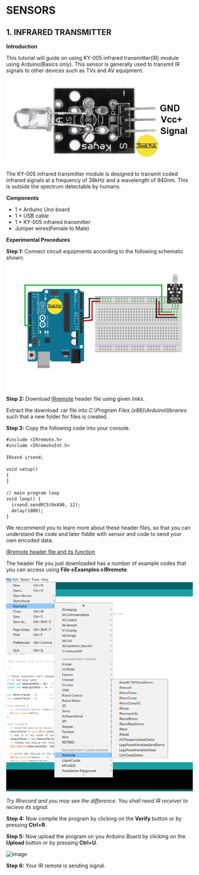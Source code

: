 # SENSORS 
## 1. INFRARED TRANSMITTER
**Introduction**

This tutorial will guide on using KY-005 infrared transmitter(IR) module using Arduino(Basics only). This sensor is generally used to transmit IR signals to other devices such as TVs and AV equipment.

![image](/IRtrans.PNG)

The KY-005 infrared transmitter module is designed to transmit coded infrared signals at a frequency of 38kHz and a wavelength of 940nm. This is outside the spectrum detectable by humans.

**Components**
- 1 * Arduino Uno board
- 1 * USB cable
- 1 * KY-005 infrared transmitter
- Jumper wires(Female to Male)

**Experimental Procedures**

**Step 1:** Connect circuit equipments according to the following schematic shown:

![image](/IRschem.PNG)

**Step 2:** Download [IRremote](https://www.arduinolibraries.info/libraries/i-rremote) header file using given links.

Extract the download .rar file into *C:\Program Files (x86)\Arduino\libraries* such that a new folder for files is created.

**Step 3:** Copy the following code into your console.

```
#include <IRremote.h>
#include <IRremoteInt.h>
   
IRsend irsend;
   
void setup()
{
}
   
// main program loop
void loop() {
  irsend.sendRC5(0xA90, 12); 
  delay(1000); 
}
```

We recommend you to learn more about these header files, so that you can understand the code and later fiddle with sensor and code to send your own encoded data.

[IRremote header file and its function](https://github.com/z3t0/Arduino-IRremote)

The header file you just downloaded has a number of example codes that you can access using **File->Examples->IRremote**. 

![image](/IRex.png)

*Try IRrecord and you may see the difference. You shall need IR receiver to recieve its signal.*

**Step 4:**  Now compile the program by clicking on the **Verify** button or by pressing **Ctrl+R**.

**Step 5:**  Now upload the program on you Arduino Board by clicking on the **Upload** button or by pressing **Ctrl+U**.

![image](/phupload.jpg)

**Step 6:** Your IR remote is sending signal.
